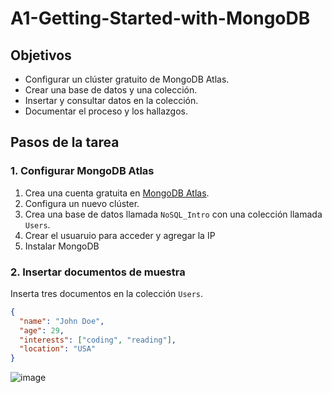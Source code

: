 # A1-Getting-Started-with-MongoDB

## Objetivos
- Configurar un clúster gratuito de MongoDB Atlas.
- Crear una base de datos y una colección.
- Insertar y consultar datos en la colección.
- Documentar el proceso y los hallazgos.

## Pasos de la tarea

### 1. Configurar MongoDB Atlas
1. Crea una cuenta gratuita en [MongoDB Atlas](https://www.mongodb.com/cloud/atlas).
2. Configura un nuevo clúster.
3. Crea una base de datos llamada `NoSQL_Intro` con una colección llamada `Users`.
4. Crear el usuaruio para acceder y agregar la IP
5. Instalar MongoDB 

### 2. Insertar documentos de muestra
Inserta tres documentos en la colección `Users`.
```json
{
  "name": "John Doe",
  "age": 29,
  "interests": ["coding", "reading"],
  "location": "USA"
}
```
![image](https://github.com/user-attachments/assets/e091ca83-fdcb-4192-b8bc-d21c9bdaab2e)
